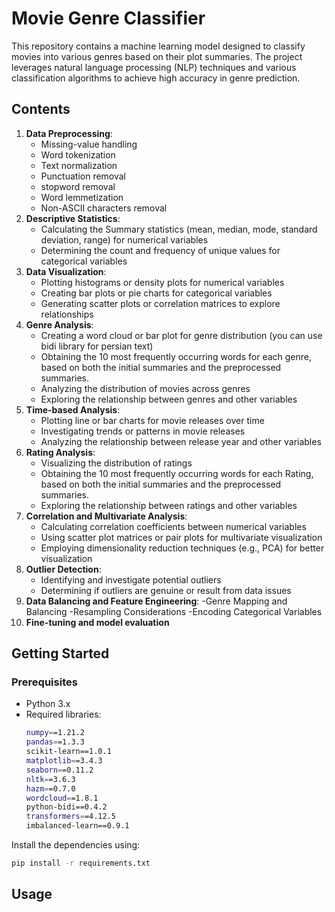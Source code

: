 # Movie Genre Classifier

This repository contains a machine learning model designed to classify movies into various genres based on their plot summaries. The project leverages natural language processing (NLP) techniques and various classification algorithms to achieve high accuracy in genre prediction.

## Contents

1. **Data Preprocessing**:
   - Missing-value handling
   - Word tokenization
   - Text normalization
   - Punctuation removal
   - stopword removal
   - Word lemmetization
   - Non-ASCII characters removal
2. **Descriptive Statistics**:
   - Calculating the Summary statistics (mean, median, mode, standard deviation, range) for numerical variables
   - Determining the count and frequency of unique values for categorical variables
3. **Data Visualization**:
   - Plotting histograms or density plots for numerical variables
   - Creating bar plots or pie charts for categorical variables
   - Generating scatter plots or correlation matrices to explore relationships
4. **Genre Analysis**:
   - Creating a word cloud or bar plot for genre distribution (you can use bidi library for persian text)
   - Obtaining the 10 most frequently occurring words for each genre, based on both the initial summaries and the preprocessed summaries.
   - Analyzing the distribution of movies across genres
   - Exploring the relationship between genres and other variables
5. **Time-based Analysis**:
   - Plotting line or bar charts for movie releases over time
   - Investigating trends or patterns in movie releases
   - Analyzing the relationship between release year and other variables
6. **Rating Analysis**:
   - Visualizing the distribution of ratings
   - Obtaining the 10 most frequently occurring words for each Rating, based on both the initial summaries and the preprocessed summaries.
   - Exploring the relationship between ratings and other variables
7. **Correlation and Multivariate Analysis**:
   - Calculating correlation coefficients between numerical variables
   - Using scatter plot matrices or pair plots for multivariate visualization
   - Employing dimensionality reduction techniques (e.g., PCA) for better visualization
8. **Outlier Detection**:
   - Identifying and investigate potential outliers
   - Determining if outliers are genuine or result from data issues
9. **Data Balancing and Feature Engineering**:
   -Genre Mapping and Balancing
   -Resampling Considerations
   -Encoding Categorical Variables
8. **Fine-tuning and model evaluation**

## Getting Started

### Prerequisites

- Python 3.x
- Required libraries:
   ```bash
   numpy==1.21.2
   pandas==1.3.3
   scikit-learn==1.0.1
   matplotlib==3.4.3
   seaborn==0.11.2
   nltk==3.6.3
   hazm==0.7.0
   wordcloud==1.8.1
   python-bidi==0.4.2
   transformers==4.12.5
   imbalanced-learn==0.9.1
   ```

Install the dependencies using:

```bash
pip install -r requirements.txt
```
## Usage

